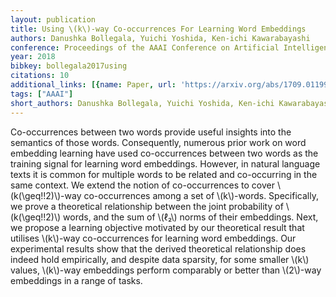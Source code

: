 ```yaml
---
layout: publication
title: Using \(k\)-way Co-occurrences For Learning Word Embeddings
authors: Danushka Bollegala, Yuichi Yoshida, Ken-ichi Kawarabayashi
conference: Proceedings of the AAAI Conference on Artificial Intelligence
year: 2018
bibkey: bollegala2017using
citations: 10
additional_links: [{name: Paper, url: 'https://arxiv.org/abs/1709.01199'}]
tags: ["AAAI"]
short_authors: Danushka Bollegala, Yuichi Yoshida, Ken-ichi Kawarabayashi
---
```

Co-occurrences between two words provide useful insights into the semantics
of those words. Consequently, numerous prior work on word embedding learning
have used co-occurrences between two words as the training signal for learning
word embeddings. However, in natural language texts it is common for multiple
words to be related and co-occurring in the same context. We extend the notion
of co-occurrences to cover \\(k(\geq\!\!2)\\)-way co-occurrences among a set of
\\(k\\)-words. Specifically, we prove a theoretical relationship between the joint
probability of \\(k(\geq\!\!2)\\) words, and the sum of \\(ℓ₂\\) norms of their
embeddings. Next, we propose a learning objective motivated by our theoretical
result that utilises \\(k\\)-way co-occurrences for learning word embeddings. Our
experimental results show that the derived theoretical relationship does indeed
hold empirically, and despite data sparsity, for some smaller \\(k\\) values,
\\(k\\)-way embeddings perform comparably or better than \\(2\\)-way embeddings in a
range of tasks.
